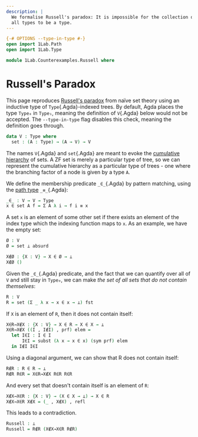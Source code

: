 ```yaml
---
description: |
  We formalise Russell's paradox: It is impossible for the collection of
  all types to be a type.
---
```

```agda
{-# OPTIONS --type-in-type #-}
open import 1Lab.Path
open import 1Lab.Type

module 1Lab.Counterexamples.Russell where
```

# Russell's Paradox

This page reproduces [Russell's paradox] from naïve set theory using an
inductive type of `Type`{.Agda}-indexed trees. By default, Agda places
the type `Type₀` in `Type₁`, meaning the definition of `V`{.Agda} below
would not be accepted. The `--type-in-type` flag disables this check,
meaning the definition goes through.

[Russell's paradox]: https://en.wikipedia.org/wiki/Russell%27s_paradox

```agda
data V : Type where
  set : (A : Type) → (A → V) → V
```

The names `V`{.Agda} and `set`{.Agda} are meant to evoke the [cumulative
hierarchy] of sets. A ZF set is merely a particular type of tree, so we
can represent the cumulative hierarchy as a particular type of trees -
one where the branching factor of a node is given by a type `A`.

[cumulative hierarchy]: https://en.wikipedia.org/wiki/Von_Neumann_universe

We define the membership predicate `_∈_`{.Agda} by pattern matching,
using the [path type] `_≡_`{.Agda}:

[path type]: agda://1Lab.Path

```agda
_∈_ : V → V → Type
x ∈ set A f = Σ A λ i → f i ≡ x
```

A set `x` is an element of some other set if there exists an element of
the index type which the indexing function maps to `x`. As an example,
we have the empty set:

```agda
Ø : V
Ø = set ⊥ absurd

X∉Ø : {X : V} → X ∈ Ø → ⊥
X∉Ø ()
```

Given the `_∈_`{.Agda} predicate, and the fact that we can quantify over
all of `V` and still stay in `Type₀`, we can make _the set of all sets
that do not contain themselves_:

```agda
R : V
R = set (Σ _ λ x → x ∈ x → ⊥) fst
```

If `X` is an element of `R`, then it does not contain itself:

```agda
X∈R→X∉X : {X : V} → X ∈ R → X ∈ X → ⊥
X∈R→X∉X ((I , I∉I) , prf) elem =
  let I∈I : I ∈ I
      I∈I = subst (λ x → x ∈ x) (sym prf) elem
  in I∉I I∈I
```

Using a diagonal argument, we can show that R does not contain itself:

```agda
R∉R : R ∈ R → ⊥
R∉R R∈R = X∈R→X∉X R∈R R∈R
```

And every set that doesn't contain itself is an element of `R`:

```agda
X∉X→X∈R : {X : V} → (X ∈ X → ⊥) → X ∈ R
X∉X→X∈R X∉X = (_ , X∉X) , refl
```

This leads to a contradiction.

```agda
Russell : ⊥
Russell = R∉R (X∉X→X∈R R∉R)
```
